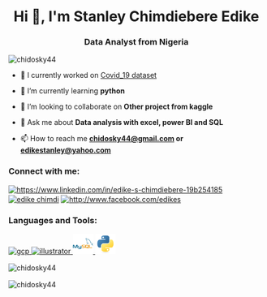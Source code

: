 <h1 align="center">Hi 👋, I'm Stanley Chimdiebere Edike</h1>
<h3 align="center">Data Analyst from Nigeria</h3>

<p align="left"> <img src="https://komarev.com/ghpvc/?username=chidosky44&label=Profile%20views&color=0e75b6&style=flat" alt="chidosky44" /> </p>

- 🔭 I currently worked on [Covid_19 dataset](https://docs.google.com/spreadsheets/d/1HSmlETVa5O49ArSqsCNoAAJbY_RSgNlP/edit?usp=drive_link&ouid=103320491715684392970&rtpof=true&sd=true)

- 🌱 I’m currently learning **python**

- 👯 I’m looking to collaborate on **Other project from kaggle**

- 💬 Ask me about **Data analysis with excel, power BI and SQL**

- 📫 How to reach me **chidosky44@gmail.com or edikestanley@yahoo.com**

<h3 align="left">Connect with me:</h3>
<p align="left">
<a href="https://linkedin.com/in/https://www.linkedin.com/in/edike-s-chimdiebere-19b254185" target="blank"><img align="center" src="https://raw.githubusercontent.com/rahuldkjain/github-profile-readme-generator/master/src/images/icons/Social/linked-in-alt.svg" alt="https://www.linkedin.com/in/edike-s-chimdiebere-19b254185" height="30" width="40" /></a>
<a href="https://kaggle.com/edike chimdi" target="blank"><img align="center" src="https://raw.githubusercontent.com/rahuldkjain/github-profile-readme-generator/master/src/images/icons/Social/kaggle.svg" alt="edike chimdi" height="30" width="40" /></a>
<a href="https://fb.com/http://www.facebook.com/edikes" target="blank"><img align="center" src="https://raw.githubusercontent.com/rahuldkjain/github-profile-readme-generator/master/src/images/icons/Social/facebook.svg" alt="http://www.facebook.com/edikes" height="30" width="40" /></a>
</p>

<h3 align="left">Languages and Tools:</h3>
<p align="left"> <a href="https://cloud.google.com" target="_blank" rel="noreferrer"> <img src="https://www.vectorlogo.zone/logos/google_cloud/google_cloud-icon.svg" alt="gcp" width="40" height="40"/> </a> <a href="https://www.adobe.com/in/products/illustrator.html" target="_blank" rel="noreferrer"> <img src="https://www.vectorlogo.zone/logos/adobe_illustrator/adobe_illustrator-icon.svg" alt="illustrator" width="40" height="40"/> </a> <a href="https://www.mysql.com/" target="_blank" rel="noreferrer"> <img src="https://raw.githubusercontent.com/devicons/devicon/master/icons/mysql/mysql-original-wordmark.svg" alt="mysql" width="40" height="40"/> </a> <a href="https://www.python.org" target="_blank" rel="noreferrer"> <img src="https://raw.githubusercontent.com/devicons/devicon/master/icons/python/python-original.svg" alt="python" width="40" height="40"/> </a> </p>

<p><img align="center" src="https://github-readme-stats.vercel.app/api/top-langs?username=chidosky44&show_icons=true&locale=en&layout=compact" alt="chidosky44" /></p>

<p><img align="center" src="https://github-readme-streak-stats.herokuapp.com/?user=chidosky44&" alt="chidosky44" /></p>
